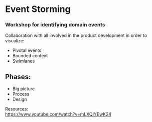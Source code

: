 # Event Storming

### Workshop for identifying domain events

Collaboration with all involved in the product development in order to visualize:

* Pivotal events
* Bounded context
* Swimlanes

## Phases:
* Big picture
* Process 
* Design




Resources: \
https://www.youtube.com/watch?v=mLXQIYEwK24